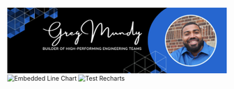 ![Banner](./profile/banner.png)
![Embedded Line Chart](https://github-readme-stats.vercel.app/api?username=gregmundy)
![Test Recharts](https://kolbe-readme-widget.vercel.app/)

